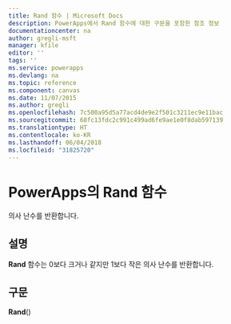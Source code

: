 ```yaml
---
title: Rand 함수 | Microsoft Docs
description: PowerApps에서 Rand 함수에 대한 구문을 포함한 참조 정보
documentationcenter: na
author: gregli-msft
manager: kfile
editor: ''
tags: ''
ms.service: powerapps
ms.devlang: na
ms.topic: reference
ms.component: canvas
ms.date: 11/07/2015
ms.author: gregli
ms.openlocfilehash: 7c500a95d5a77acd4de9e2f501c3211ec9e11bac
ms.sourcegitcommit: 68fc13fdc2c991c499ad6fe9ae1e0f8dab597139
ms.translationtype: HT
ms.contentlocale: ko-KR
ms.lasthandoff: 06/04/2018
ms.locfileid: "31825720"
---
```

# <a name="rand-function-in-powerapps"></a>PowerApps의 Rand 함수
의사 난수를 반환합니다.

## <a name="description"></a>설명
**Rand** 함수는 0보다 크거나 같지만 1보다 작은 의사 난수를 반환합니다.

## <a name="syntax"></a>구문
**Rand**()

